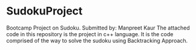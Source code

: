 # SudokuProject
Bootcamp Project on Sudoku.
Submitted by: Manpreet Kaur
The attached code in this repository is the project in c++ language. It is the code comprised of the way to solve the sudoku using Backtracking Approach.
